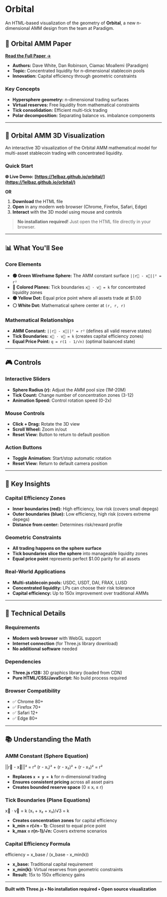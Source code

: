 # Orbital

An HTML-based visualization of the geometry of **Orbital**, a new n-dimensional AMM design from the team at Paradigm.

## 📄 Orbital AMM Paper

**[Read the Full Paper →](https://www.paradigm.xyz/2025/06/orbital)**

- **Authors:** Dave White, Dan Robinson, Ciamac Moallemi (Paradigm)
- **Topic:** Concentrated liquidity for n-dimensional stablecoin pools  
- **Innovation:** Capital efficiency through geometric constraints

### Key Concepts
- **Hypersphere geometry:** n-dimensional trading surfaces
- **Virtual reserves:** Free liquidity from mathematical constraints
- **Tick consolidation:** Efficient multi-tick trading
- **Polar decomposition:** Separating balance vs. imbalance components

---

## 🚀 Orbital AMM 3D Visualization

An interactive 3D visualization of the Orbital AMM mathematical model for multi-asset stablecoin trading with concentrated liquidity.

### Quick Start

**🌐 Live Demo:** **[https://1elbaz.github.io/orbital/](https://1elbaz.github.io/orbital/)**

**OR**

1. **Download** the HTML file
2. **Open** in any modern web browser (Chrome, Firefox, Safari, Edge)
3. **Interact** with the 3D model using mouse and controls

> **No installation required!** Just open the HTML file directly in your browser.

---

## 📊 What You'll See

### Core Elements
- **🟢 Green Wireframe Sphere:** The AMM constant surface `||r⃗ - x⃗||² = r²`
- **🔴 Colored Planes:** Tick boundaries `x⃗ · v⃗ = k` for concentrated liquidity zones
- **🟡 Yellow Dot:** Equal price point where all assets trade at $1.00
- **⚪ White Dot:** Mathematical sphere center at `(r, r, r)`

### Mathematical Relationships
- **AMM Constant:** `||r⃗ - x⃗||² = r²` (defines all valid reserve states)
- **Tick Boundaries:** `x⃗ · v⃗ = k` (creates capital efficiency zones)
- **Equal Price Point:** `q = r(1 - 1/√n)` (optimal balanced state)

---

## 🎮 Controls

### Interactive Sliders
- **Sphere Radius (r):** Adjust the AMM pool size (1M-20M)
- **Tick Count:** Change number of concentration zones (3-12)
- **Animation Speed:** Control rotation speed (0-2x)

### Mouse Controls
- **Click + Drag:** Rotate the 3D view
- **Scroll Wheel:** Zoom in/out
- **Reset View:** Button to return to default position

### Action Buttons
- **Toggle Animation:** Start/stop automatic rotation
- **Reset View:** Return to default camera position

---

## 🧮 Key Insights

### Capital Efficiency Zones
- **Inner boundaries (red):** High efficiency, low risk (covers small depegs)
- **Outer boundaries (blue):** Low efficiency, high risk (covers extreme depegs)
- **Distance from center:** Determines risk/reward profile

### Geometric Constraints
- **All trading happens on the sphere surface**
- **Tick boundaries slice the sphere** into manageable liquidity zones
- **Equal price point** represents perfect $1.00 parity for all assets

### Real-World Applications
- **Multi-stablecoin pools:** USDC, USDT, DAI, FRAX, LUSD
- **Concentrated liquidity:** LPs can choose their risk tolerance
- **Capital efficiency:** Up to 150x improvement over traditional AMMs

---

## 🔧 Technical Details

### Requirements
- **Modern web browser** with WebGL support
- **Internet connection** (for Three.js library download)
- **No additional software** needed

### Dependencies
- **Three.js r128:** 3D graphics library (loaded from CDN)
- **Pure HTML/CSS/JavaScript:** No build process required

### Browser Compatibility
- ✅ Chrome 80+
- ✅ Firefox 70+
- ✅ Safari 12+
- ✅ Edge 80+

---

## 📚 Understanding the Math

### AMM Constant (Sphere Equation)
||r⃗ - x⃗||² = r²
(r - x₁)² + (r - x₂)² + (r - x₃)² = r²
- **Replaces `x × y = k`** for n-dimensional trading
- **Ensures consistent pricing** across all asset pairs
- **Creates bounded reserve space** (0 ≤ xᵢ ≤ r)

### Tick Boundaries (Plane Equations)
x⃗ · v⃗ = k
(x₁ + x₂ + x₃)/√3 = k
- **Creates concentration zones** for capital efficiency
- **k_min = r(√n - 1):** Closest to equal price point
- **k_max = r(n-1)/√n:** Covers extreme scenarios

### Capital Efficiency Formula
efficiency = x_base / (x_base - x_min(k))
- **x_base:** Traditional capital requirement
- **x_min(k):** Virtual reserves from geometric constraints
- **Result:** 15x to 150x efficiency gains

---

**Built with Three.js • No installation required • Open source visualization**